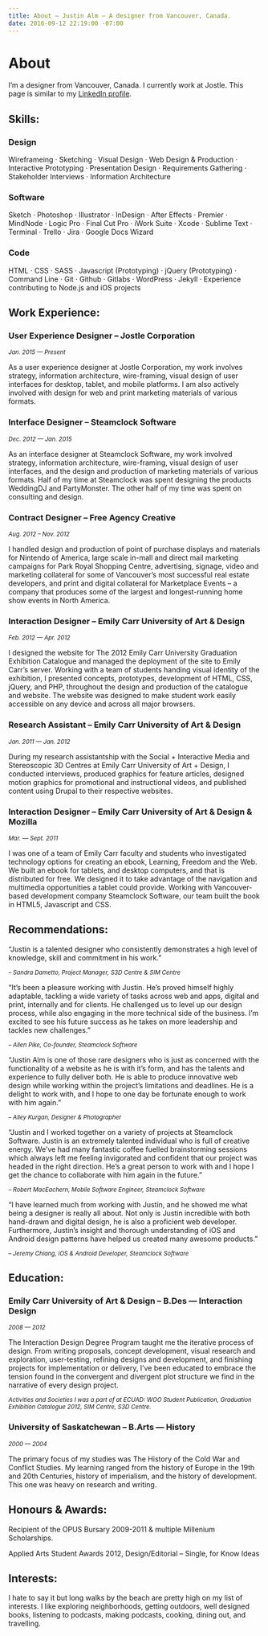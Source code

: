 ```yaml
---
title: About — Justin Alm — A designer from Vancouver, Canada.
date: 2016-09-12 22:19:00 -07:00
---
```


# __About__

I’m a designer from Vancouver, Canada. I currently work at Jostle. This page is similar to my [LinkedIn profile](https://www.linkedin.com/in/justin-alm-8611b412/).

## __Skills__:

### Design

Wireframeing · Sketching · Visual Design · Web Design & Production · Interactive Prototyping · Presentation Design · Requirements Gathering · Stakeholder Interviews · Information Architecture

### Software

Sketch · Photoshop · Illustrator · InDesign · After Effects · Premier · MindNode · Logic Pro · Final Cut Pro · iWork Suite · Xcode · Sublime Text · Terminal · Trello · Jira · Google Docs Wizard

### Code

HTML · CSS · SASS · Javascript (Prototyping) · jQuery (Prototyping) · Command Line · Git · Github · Gitlabs · WordPress · Jekyll · Experience contributing to Node.js and iOS projects

## __Work Experience__:

### User Experience Designer – Jostle Corporation

<sup>_Jan. 2015 — Present_</sup>

As a user experience designer at Jostle Corporation, my work involves strategy, information architecture, wire-framing, visual design of user interfaces for desktop, tablet, and mobile platforms. I am also actively involved with design for web and print marketing materials of various formats.

### Interface Designer – Steamclock Software

<sup>_Dec. 2012 — Jan. 2015_</sup>

As an interface designer at Steamclock Software, my work involved strategy, information architecture, wire-framing, visual design of user interfaces, and the design and production of marketing materials of various formats. Half of my time at Steamclock was spent designing the products WeddingDJ and PartyMonster. The other half of my time was spent on consulting and design.

### Contract Designer – Free Agency Creative

<sup>_Aug. 2012 – Nov. 2012_</sup>

I handled design and production of point of purchase displays and materials for Nintendo of America, large scale in-mall and direct mail marketing campaigns for Park Royal Shopping Centre, advertising, signage, video and marketing collateral for some of Vancouver’s most successful real estate developers, and print and digital collateral for Marketplace Events – a company that produces some of the largest and longest-running home show events in North America.

### Interaction Designer – Emily Carr University of Art & Design

<sup>_Feb. 2012 — Apr. 2012_</sup>

I designed the website for The 2012 Emily Carr University Graduation Exhibition Catalogue and managed the deployment of the site to Emily Carr’s server. Working with a team of students handing visual identity of the exhibition, I presented concepts, prototypes, development of HTML, CSS, jQuery, and PHP, throughout the design and production of the catalogue and website. The website was designed to make student work easily accessible on any device and across all major browsers.

### Research Assistant – Emily Carr University of Art & Design

<sup>_Jan. 2011 — Jan. 2012_</sup>

During my research assistantship with the Social + Interactive Media and Stereoscopic 3D Centres at Emily Carr University of Art + Design, I conducted interviews, produced graphics for feature articles, designed motion graphics for promotional and instructional videos, and published content using Drupal to their respective websites.

### Interaction Designer – Emily Carr University of Art & Design & Mozilla

<sup>_Mar. — Sept. 2011_</sup>

I was one of a team of Emily Carr faculty and students who investigated technology options for creating an ebook, Learning, Freedom and the Web. We built an ebook for tablets, and desktop computers, and that is distributed for free. We designed it to take advantage of the navigation and multimedia opportunities a tablet could provide. Working with Vancouver-based development company Steamclock Software, our team built the book in HTML5, Javascript and CSS.

## __Recommendations__:

“Justin is a talented designer who consistently demonstrates a high level of knowledge, skill and commitment in his work.”

<sup>_– Sandra Dametto, Project Manager, S3D Centre & SIM Centre_</sup>

“It’s been a pleasure working with Justin. He’s proved himself highly adaptable, tackling a wide variety of tasks across web and apps, digital and print, internally and for clients. He challenged us to level up our design process, while also engaging in the more technical side of the business. I’m excited to see his future success as he takes on more leadership and tackles new challenges.”
 
<sup>_– Allen Pike, Co-founder, Steamclock Software_</sup>

“Justin Alm is one of those rare designers who is just as concerned with the functionality of a website as he is with it’s form, and has the talents and experience to fully deliver both. He is able to produce innovative web design while working within the project’s limitations and deadlines. He is a delight to work with, and I hope to one day be fortunate enough to work with him again.”

<sup>_– Alley Kurgan, Designer & Photographer_</sup>

“Justin and I worked together on a variety of projects at Steamclock Software. Justin is an extremely talented individual who is full of creative energy. We’ve had many fantastic coffee fuelled brainstorming sessions which always left me feeling invigorated and confident that our project was headed in the right direction. He’s a great person to work with and I hope I get the chance to collaborate with him again in the future.”

<sup>_– Robert MacEachern, Mobile Software Engineer, Steamclock Software_</sup>

“I have learned much from working with Justin, and he showed me what being a designer is really all about. Not only is Justin incredible with both hand-drawn and digital design, he is also a proficient web developer. Furthermore, Justin’s insight and thorough understanding of iOS and Android design patterns have helped us created many awesome products.”

    
<sup>_– Jeremy Chiang, iOS & Android Developer, Steamclock Software_</sup>

## __Education__:

### Emily Carr University of Art & Design – B.Des — Interaction Design

<sup>_2008 — 2012_</sup>

The Interaction Design Degree Program taught me the iterative process of design. From writing proposals, concept development, visual research and exploration, user-testing, refining designs and development, and finishing projects for implementation or delivery, I’ve been educated to embrace the tension found in the convergent and divergent plot structure we find in the narrative of every design project.

<sup>_Activities and Societies I was a part of at ECUAD: WOO Student Publication, Graduation Exhibition Catalogue 2012, SIM Centre, S3D Centre._</sup>

### University of Saskatchewan – B.Arts — History

<sup>_2000 — 2004_</sup>

The primary focus of my studies was The History of the Cold War and Conflict Studies. My learning ranged from the history of Europe in the 19th and 20th Centuries, history of imperialism, and the history of development. This one was heavy on research and writing.

## __Honours & Awards__:

Recipient of the OPUS Bursary 2009-2011 & multiple Millenium Scholarships.

Applied Arts Student Awards 2012, Design/Editorial – Single, for Know Ideas

## __Interests__:

I hate to say it but long walks by the beach are pretty high on my list of interests. I like exploring neighborhoods, getting outdoors, well designed books, listening to podcasts, making podcasts, cooking, dining out, and travelling.

<div class="u-mar-b05">&nbsp;</div>